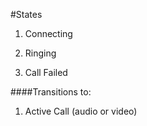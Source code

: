 #States

1. Connecting

2. Ringing

3. Call Failed

####Transitions to:

1. Active Call (audio or video)
